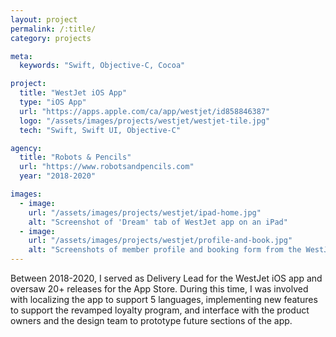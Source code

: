 ```yaml
---
layout: project
permalink: /:title/
category: projects

meta:
  keywords: "Swift, Objective-C, Cocoa"

project:
  title: "WestJet iOS App"
  type: "iOS App"
  url: "https://apps.apple.com/ca/app/westjet/id858846387"
  logo: "/assets/images/projects/westjet/westjet-tile.jpg"
  tech: "Swift, Swift UI, Objective-C"

agency:
  title: "Robots & Pencils"
  url: "https://www.robotsandpencils.com"
  year: "2018-2020"

images:
  - image:
    url: "/assets/images/projects/westjet/ipad-home.jpg"
    alt: "Screenshot of 'Dream' tab of WestJet app on an iPad"
  - image:
    url: "/assets/images/projects/westjet/profile-and-book.jpg"
    alt: "Screenshots of member profile and booking form from the WestJet iOS app on an iPhone"
---
```

<p>Between 2018-2020, I served as Delivery Lead for the WestJet iOS app and oversaw 20+ releases for the App Store. During this time, I was involved with localizing the app to support 5 languages, implementing new features to support the revamped loyalty program, and interface with the product owners and the design team to prototype future sections of the app.</p> 
